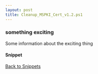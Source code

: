 ```yaml
---
layout: post
title: Cleanup_MSPKI_Cert_v1.2.ps1
---
```


### something exciting

Some information about the exciting thing

#### Snippet

<script src="https://gist-it.appspot.com/github.com/BanterBoy/scripts-blog/blob/master/PowerShell/tools/Cleanup_MSPKI_Cert_v1.2.ps1"></script>

<a href="/menu/_pages/snippets.html">Back to Snippets</a>
